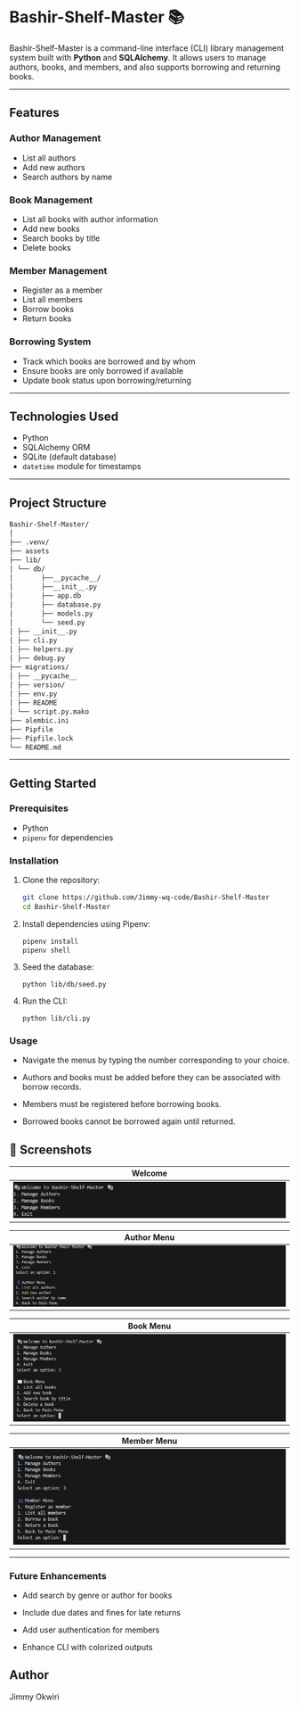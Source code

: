 # Bashir-Shelf-Master 📚

Bashir-Shelf-Master is a command-line interface (CLI) library management system built with **Python** and **SQLAlchemy**. It allows users to manage authors, books, and members, and also supports borrowing and returning books.

---

## Features

### Author Management
- List all authors
- Add new authors
- Search authors by name

### Book Management
- List all books with author information
- Add new books
- Search books by title
- Delete books

### Member Management
- Register as a member
- List all members
- Borrow books
- Return books

### Borrowing System
- Track which books are borrowed and by whom
- Ensure books are only borrowed if available
- Update book status upon borrowing/returning

---

## Technologies Used

- Python
- SQLAlchemy ORM
- SQLite (default database)
- `datetime` module for timestamps

---

## Project Structure

```
Bashir-Shelf-Master/
│
├── .venv/
├── assets
├── lib/
│ └── db/
│       ├──__pycache__/
│       ├──__init__.py
│       ├── app.db  
│       ├── database.py
│       ├── models.py
│       └── seed.py  
│ ├── __init__.py
│ ├── cli.py
│ ├── helpers.py
│ ├── debug.py
├── migrations/
│ ├── __pycache__
│ ├── version/  
│ ├── env.py
│ ├── README
│ └── script.py.mako  
├── alembic.ini
├── Pipfile
├── Pipfile.lock
└── README.md
```
---



## Getting Started

### Prerequisites
- Python
- `pipenv` for dependencies

### Installation

1. Clone the repository:
   ```bash
   git clone https://github.com/Jimmy-wq-code/Bashir-Shelf-Master
   cd Bashir-Shelf-Master
   ```

2. Install dependencies using Pipenv:

    ```
    pipenv install
    pipenv shell
    ```


3. Seed the database:
    ```
    python lib/db/seed.py
    ```

4. Run the CLI:
    ```
    python lib/cli.py
    ```

### Usage

- Navigate the menus by typing the number corresponding to your choice.

- Authors and books must be added before they can be associated with borrow records.

- Members must be registered before borrowing books.

- Borrowed books cannot be borrowed again until returned.

## 📸 Screenshots

|Welcome| 
|--------------|
|![](./assets/Welcome.png)|

|Author Menu |
|-------------|
|![](./assets/Author%20Menu.png)|


|Book Menu|
|---------|
|![](./assets/Book%20Menu.png) |

|Member Menu|
|---------|
|![](./assets/Member%20Menu.png) |
---

### Future Enhancements

- Add search by genre or author for books

- Include due dates and fines for late returns

- Add user authentication for members

- Enhance CLI with colorized outputs

## Author

Jimmy Okwiri